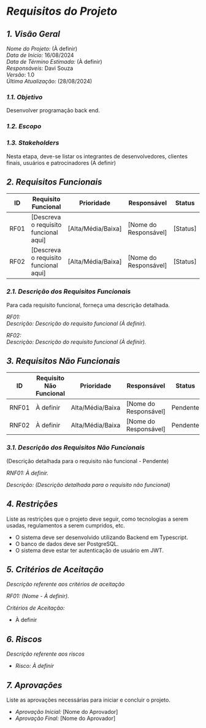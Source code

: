 # *Requisitos do Projeto*

## *1. Visão Geral*

*Nome do Projeto:* (À definir)  
*Data de Início:* 16/08/2024  
*Data de Término Estimada:* (À definir)  
*Responsáveis:* Davi Souza   
*Versão*: 1.0  
*Última Atualização:* (28/08/2024)

### *1.1. Objetivo*
Desenvolver programação back end.

### *1.2. Escopo*

### *1.3. Stakeholders*
Nesta etapa, deve-se listar os integrantes de desenvolvedores, clientes finais, usuários e patrocinadores (A definir)


## *2. Requisitos Funcionais*

| ID   | Requisito Funcional                                      | Prioridade | Responsável       | Status       |
|------|----------------------------------------------------------|------------|-------------------|--------------|
| RF01 | [Descreva o requisito funcional aqui]                    | [Alta/Média/Baixa] | [Nome do Responsável] | [Status]     |
| RF02 | [Descreva o requisito funcional aqui]                    | [Alta/Média/Baixa] | [Nome do Responsável] | [Status]     |


### *2.1. Descrição dos Requisitos Funcionais*
Para cada requisito funcional, forneça uma descrição detalhada.

*RF01:*  
*Descrição: Descrição do requisito funcional (À definir).*

*RF02:*  
*Descrição: Descrição do requisito funcional (À definir).*

## *3. Requisitos Não Funcionais*

| ID   | Requisito Não Funcional                                  | Prioridade | Responsável       | Status       |
|------|----------------------------------------------------------|------------|-------------------|--------------|
| RNF01| À definir  | Alta/Média/Baixa      | [Nome do Responsável] | Pendente |
| RNF02| À definir | Alta/Média/Baixa       | [Nome do Responsável] | Pendente     |


### *3.1. Descrição dos Requisitos Não Funcionais*
(Descrição detalhada para o requisito não funcional - Pendente)

*RNF01: À definir.*

*Descrição: (Descrição detalhada para o requisito não funcional)*

## *4. Restrições*

Liste as restrições que o projeto deve seguir, como tecnologias a serem usadas, regulamentos a serem cumpridos, etc.

- O sistema deve ser desenvolvido utilizando Backend em Typescript.
- O banco de dados deve ser PostgreSQL.
- O sistema deve estar ter autenticação de usuário em JWT.

## *5. Critérios de Aceitação*

*Descrição referente aos critérios de aceitação*

*RF01: (Nome - À definir).*  

*Critérios de Aceitação:*

- À definir

## *6. Riscos*

*Descrição referente aos riscos*

- *Risco: À definir* 

## *7. Aprovações*

Liste as aprovações necessárias para iniciar e concluir o projeto.

- *Aprovação Inicial:* [Nome do Aprovador]  
- *Aprovação Final:* [Nome do Aprovador]
